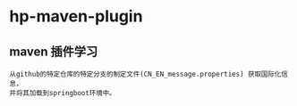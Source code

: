 # hp-maven-plugin

## maven 插件学习

    从github的特定仓库的特定分支的制定文件(CN_EN_message.properties) 获取国际化信息，
    并将其加载到springboot环境中。